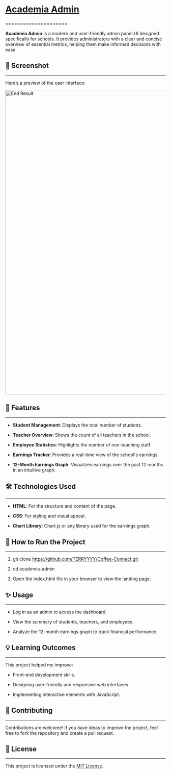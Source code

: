 # [Academia Admin](https://terryyyy.github.io/Academia-Admin)
=====================

**Academia Admin** is a modern and user-friendly admin panel UI designed specifically for schools. It provides administrators with a clear and concise overview of essential metrics, helping them make informed decisions with ease.

## 📸 Screenshot
-------------

Here’s a preview of the user interface:

<img width="955" alt="End Result" src="https://github.com/user-attachments/assets/afb833e1-2eec-44f4-8782-c426f3418ca1">


## 🌟 Features
-----------

*   **Student Management**: Displays the total number of students.
    
*   **Teacher Overview**: Shows the count of all teachers in the school.
    
*   **Employee Statistics**: Highlights the number of non-teaching staff.
    
*   **Earnings Tracker**: Provides a real-time view of the school's earnings.

*   **12-Month Earnings Graph**: Visualizes earnings over the past 12 months in an intuitive graph.
    

## 🛠️ Technologies Used
---------------------

*   **HTML**: For the structure and content of the page.
    
*   **CSS**: For styling and visual appeal.

*   **Chart Library**: Chart.js or any library used for the earnings graph.


## 🚀 How to Run the Project
-------------------------

1.  git clone https://github.com/TERRYYYY/Coffee-Connect.git
    
2.  cd academia-admin
    
3.  Open the index.html file in your browser to view the landing page.
    

## ✨ Usage
---------------------

*   Log in as an admin to access the dashboard.
    
*   View the summary of students, teachers, and employees.
    
*   Analyze the 12-month earnings graph to track financial performance.
    

## 💡 Learning Outcomes
--------------------

This project helped me improve:

*   Front-end development skills.
    
*   Designing user-friendly and responsive web interfaces.
    
*   Implementing interactive elements with JavaScript.
    

## 🤝 Contributing
---------------

Contributions are welcome! If you have ideas to improve the project, feel free to fork the repository and create a pull request.

## 📝 License
----------

This project is licensed under the [MIT License](https://opensource.org/license/mit).